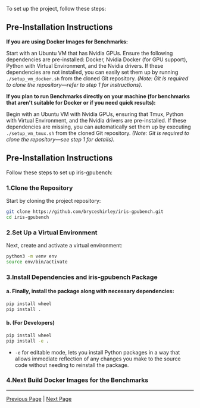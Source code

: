 To set up the project, follow these steps:

## Pre-Installation Instructions

**If you are using Docker Images for Benchmarks:**

Start with an Ubuntu VM that has Nvidia GPUs. Ensure the following dependencies are pre-installed: Docker, Nvidia Docker (for GPU support), Python with Virtual Environment, and the Nvidia drivers. If these dependencies are not installed, you can easily set them up by running `./setup_vm_docker.sh` from the cloned Git repository. *(Note: Git is required to clone the repository—refer to step 1 for instructions).*

**If you plan to run Benchmarks directly on your machine (for benchmarks that aren't suitable for Docker or if you need quick results):**

Begin with an Ubuntu VM with Nvidia GPUs, ensuring that Tmux, Python with Virtual Environment, and the Nvidia drivers are pre-installed. If these dependencies are missing, you can automatically set them up by executing `./setup_vm_tmux.sh` from the cloned Git repository. *(Note: Git is required to clone the repository—see step 1 for details).*

## Pre-Installation Instructions

Follow these steps to set up iris-gpubench:

### 1.**Clone the Repository**  
   Start by cloning the project repository:
```sh
git clone https://github.com/bryceshirley/iris-gpubench.git
cd iris-gpubench
```

### 2.**Set Up a Virtual Environment**  
   Next, create and activate a virtual environment:
```sh
python3 -m venv env
source env/bin/activate
```

### 3.**Install Dependencies and iris-gpubench Package**  
####   a. Finally, install the package along with necessary dependencies:
```sh
pip install wheel
pip install .
```
####   b. **(For Developers)**
```sh
pip install wheel
pip install -e .
```
   -  `-e` for editable mode, lets you install Python packages in a way that
   allows immediate reflection of any changes you make to the source code
   without needing to reinstall the package.

### 4.**Next Build Docker Images for the Benchmarks**

---

[Previous Page](overview.md) | [Next Page](building_docker_images.md)
